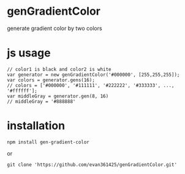 # genGradientColor
generate gradient color by two colors

# js usage

```
// color1 is black and color2 is white
var generator = new genGradientColor('#000000', [255,255,255]);
var colors = generator.gens(16);
// colors = ['#000000', '#111111', '#222222', '#333333', ..., '#ffffff'];
var middleGray = generator.gen(8, 16)
// middleGray = '#888888'
```

# installation

`npm install gen-gradient-color`

or

`git clone 'https://github.com/evan361425/genGradientColor.git'`
